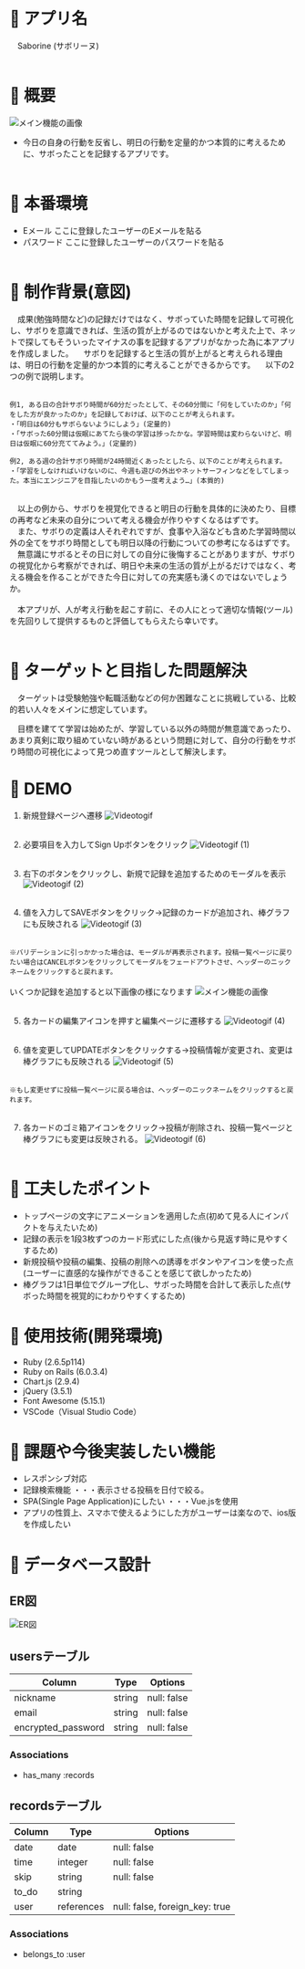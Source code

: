 # :orange_book: アプリ名

　Saborine (サボリーヌ)
<br><br>

# :orange_book: 概要
![メイン機能の画像](https://user-images.githubusercontent.com/73570767/102845371-c5b55580-4450-11eb-9aee-03b44da8dea1.jpg)<br>

- 今日の自身の行動を反省し、明日の行動を定量的かつ本質的に考えるために、サボったことを記録するアプリです。<br><br>

# :orange_book: 本番環境

<!-- ここにデプロイしたアプリのURLを貼る -->

- Eメール ここに登録したユーザーのEメールを貼る<br>
- パスワード ここに登録したユーザーのパスワードを貼る<br><br>

# :orange_book: 制作背景(意図)
　成果(勉強時間など)の記録だけではなく、サボっていた時間を記録して可視化し、サボりを意識できれば、生活の質が上がるのではないかと考えた上で、ネットで探してもそういったマイナスの事を記録するアプリがなかった為に本アプリを作成しました。
　サボりを記録すると生活の質が上がると考えられる理由は、明日の行動を定量的かつ本質的に考えることができるからです。
　以下の2つの例で説明します。
<br><br>
```
例1, ある日の合計サボり時間が60分だったとして、その60分間に「何をしていたのか」「何をした方が良かったのか」を記録しておけば、以下のことが考えられます。
・「明日は60分もサボらないようにしよう」(定量的)
・「サボった60分間は仮眠にあてたら後の学習は捗ったかな。学習時間は変わらないけど、明日は仮眠に60分充ててみよう。」(定量的)
```

```
例2, ある週の合計サボり時間が24時間近くあったとしたら、以下のことが考えられます。
・「学習をしなければいけないのに、今週も遊びの外出やネットサーフィンなどをしてしまった。本当にエンジニアを目指したいのかもう一度考えよう…」(本質的)
```
<br>
　以上の例から、サボりを視覚化できると明日の行動を具体的に決めたり、目標の再考など未来の自分について考える機会が作りやすくなるはずです。<br>
　また、サボりの定義は人それぞれですが、食事や入浴なども含めた学習時間以外の全てをサボり時間としても明日以降の行動についての参考になるはずです。<br>
　無意識にサボるとその日に対しての自分に後悔することがありますが、サボりの視覚化から考察ができれば、明日や未来の生活の質が上がるだけではなく、考える機会を作ることができた今日に対しての充実感も湧くのではないでしょうか。<br>
<br>
　本アプリが、人が考え行動を起こす前に、その人にとって適切な情報(ツール)を先回りして提供するものと評価してもらえたら幸いです。<br><br>

# :orange_book: ターゲットと目指した問題解決
　ターゲットは受験勉強や転職活動などの何か困難なことに挑戦している、比較的若い人々をメインに想定しています。

　目標を建てて学習は始めたが、学習している以外の時間が無意識であったり、あまり真剣に取り組めていない時があるという問題に対して、自分の行動をサボり時間の可視化によって見つめ直すツールとして解決します。
<br>

# :orange_book: DEMO
1. 新規登録ページへ遷移
![Videotogif](https://user-images.githubusercontent.com/73570767/102961884-d638ff00-4528-11eb-941e-cff0a5e94e8b.gif)<br><br>

2. 必要項目を入力してSign Upボタンをクリック
![Videotogif (1)](https://user-images.githubusercontent.com/73570767/102962554-704d7700-452a-11eb-842c-360f3f0e85ee.gif)<br><br>

3. 右下のボタンをクリックし、新規で記録を追加するためのモーダルを表示
![Videotogif (2)](https://user-images.githubusercontent.com/73570767/102962946-421c6700-452b-11eb-8251-d404634814f6.gif)<br><br>

4. 値を入力してSAVEボタンをクリック→記録のカードが追加され、棒グラフにも反映される
![Videotogif (3)](https://user-images.githubusercontent.com/73570767/102963717-2ca83c80-452d-11eb-96f9-5fa48bd40754.gif)<br><br>

``※バリデーションに引っかかった場合は、モーダルが再表示されます。投稿一覧ページに戻りたい場合はCANCELボタンをクリックしてモーダルをフェードアウトさせ、ヘッダーのニックネームをクリックすると戻れます。``<br><br>
 いくつか記録を追加すると以下画像の様になります
![メイン機能の画像](https://user-images.githubusercontent.com/73570767/102845371-c5b55580-4450-11eb-9aee-03b44da8dea1.jpg)<br><br>

5. 各カードの編集アイコンを押すと編集ページに遷移する
![Videotogif (4)](https://user-images.githubusercontent.com/73570767/102964521-3af75800-452f-11eb-90cb-efb815163432.gif)<br><br>

6. 値を変更してUPDATEボタンをクリックする→投稿情報が変更され、変更は棒グラフにも反映される
![Videotogif (5)](https://user-images.githubusercontent.com/73570767/102965167-a857b880-4530-11eb-9088-bfc44baa3fcd.gif)<br><br>

``※もし変更せずに投稿一覧ページに戻る場合は、ヘッダーのニックネームをクリックすると戻れます。``<br><br>

7. 各カードのゴミ箱アイコンをクリック→投稿が削除され、投稿一覧ページと棒グラフにも変更は反映される。
![Videotogif (6)](https://user-images.githubusercontent.com/73570767/102965980-45ffb780-4532-11eb-9f00-c0e1df61e633.gif)<br><br>


# :orange_book: 工夫したポイント
- トップページの文字にアニメーションを適用した点(初めて見る人にインパクトを与えたいため)<br>
- 記録の表示を1段3枚ずつのカード形式にした点(後から見返す時に見やすくするため)<br>
- 新規投稿や投稿の編集、投稿の削除への誘導をボタンやアイコンを使った点(ユーザーに直感的な操作ができることを感じて欲しかったため)<br>
- 棒グラフは1日単位でグループ化し、サボった時間を合計して表示した点(サボった時間を視覚的にわかりやすくするため)<br>

# :orange_book: 使用技術(開発環境)
- Ruby (2.6.5p114)<br>
- Ruby on Rails (6.0.3.4)<br>
- Chart.js (2.9.4)<br>
- jQuery (3.5.1)<br>
- Font Awesome (5.15.1)<br>
- VSCode（Visual Studio Code）<br>

# :orange_book: 課題や今後実装したい機能
- レスポンシブ対応
- 記録検索機能 ・・・表示させる投稿を日付で絞る。
- SPA(Single Page Application)にしたい ・・・Vue.jsを使用
- アプリの性質上、スマホで使えるようにした方がユーザーは楽なので、ios版を作成したい

# :orange_book: データベース設計

## ER図
![ER図](https://user-images.githubusercontent.com/73570767/102887086-9840ca00-4499-11eb-95a5-741a70107d36.png)

## usersテーブル

| Column             | Type   | Options     |
| ------------------ | ------ | ----------- |
| nickname           | string | null: false |
| email              | string | null: false |
| encrypted_password | string | null: false |

### Associations

- has_many :records

## recordsテーブル

| Column | Type       | Options                        |
| ------ | ---------- | ------------------------------ |
| date   | date       | null: false                    |
| time   | integer    | null: false                    |
| skip   | string     | null: false                    |
| to_do  | string     |                                |
| user   | references | null: false, foreign_key: true |

### Associations

- belongs_to :user